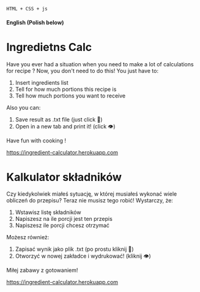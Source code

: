 `HTML + CSS + js`

#### English (Polish below)
# Ingredietns Calc
Have you ever had a situation when you need to make a lot of calculations for recipe ?
Now, you don't need to do this!
You just have to:
1. Insert ingredients list
2. Tell for how much portions this recipe is
3. Tell how much portions you want to receive

Also you can:
1. Save result as .txt file (just click 💾)
2. Open in a new tab and print it! (click 👁️)

Have fun with cooking !

https://ingredient-calculator.herokuapp.com

# Kalkulator składników
Czy kiedykolwiek miałeś sytuację, w której musiałeś wykonać wiele obliczeń do przepisu? 
Teraz nie musisz tego robić! Wystarczy, że:
1. Wstawisz listę składników
2. Napiszesz na ile porcji jest ten przepis
3. Napiszesz ile porcji chcesz otrzymać

Możesz również:
1. Zapisać wynik jako plik .txt (po prostu kliknij 💾)
2. Otworzyć w nowej zakładce i wydrukować! (kliknij 👁️)

Miłej zabawy z gotowaniem!

https://ingredient-calculator.herokuapp.com
